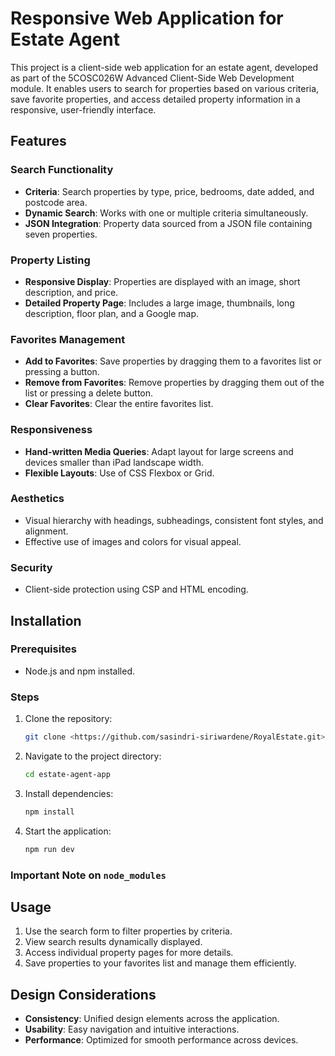 # Responsive Web Application for Estate Agent

This project is a client-side web application for an estate agent, developed as part of the 5COSC026W Advanced Client-Side Web Development module. It enables users to search for properties based on various criteria, save favorite properties, and access detailed property information in a responsive, user-friendly interface.

## Features

### Search Functionality
- **Criteria**: Search properties by type, price, bedrooms, date added, and postcode area.
- **Dynamic Search**: Works with one or multiple criteria simultaneously.
- **JSON Integration**: Property data sourced from a JSON file containing seven properties.

### Property Listing
- **Responsive Display**: Properties are displayed with an image, short description, and price.
- **Detailed Property Page**: Includes a large image, thumbnails, long description, floor plan, and a Google map.

### Favorites Management
- **Add to Favorites**: Save properties by dragging them to a favorites list or pressing a button.
- **Remove from Favorites**: Remove properties by dragging them out of the list or pressing a delete button.
- **Clear Favorites**: Clear the entire favorites list.

### Responsiveness
- **Hand-written Media Queries**: Adapt layout for large screens and devices smaller than iPad landscape width.
- **Flexible Layouts**: Use of CSS Flexbox or Grid.

### Aesthetics
- Visual hierarchy with headings, subheadings, consistent font styles, and alignment.
- Effective use of images and colors for visual appeal.

### Security
- Client-side protection using CSP and HTML encoding.

## Installation

### Prerequisites
- Node.js and npm installed.

### Steps
1. Clone the repository:
   ```bash
   git clone <https://github.com/sasindri-siriwardene/RoyalEstate.git>
   ```
2. Navigate to the project directory:
   ```bash
   cd estate-agent-app
   ```
3. Install dependencies:
   ```bash
   npm install
   ```
4. Start the application:
   ```bash
   npm run dev
   ```


### Important Note on `node_modules`


## Usage
1. Use the search form to filter properties by criteria.
2. View search results dynamically displayed.
3. Access individual property pages for more details.
4. Save properties to your favorites list and manage them efficiently.


## Design Considerations
- **Consistency**: Unified design elements across the application.
- **Usability**: Easy navigation and intuitive interactions.
- **Performance**: Optimized for smooth performance across devices.

